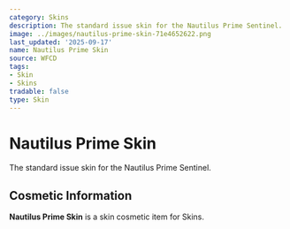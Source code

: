 ```yaml
---
category: Skins
description: The standard issue skin for the Nautilus Prime Sentinel.
image: ../images/nautilus-prime-skin-71e4652622.png
last_updated: '2025-09-17'
name: Nautilus Prime Skin
source: WFCD
tags:
- Skin
- Skins
tradable: false
type: Skin
---
```


# Nautilus Prime Skin

The standard issue skin for the Nautilus Prime Sentinel.

## Cosmetic Information

**Nautilus Prime Skin** is a skin cosmetic item for Skins.

